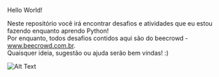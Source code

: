 Hello World!

Neste repositório você irá encontrar desafios e atividades que eu estou fazendo enquanto aprendo Python!    
Por enquanto, todos desafios contidos aqui são do beecrowd - www.beecrowd.com.br.    
Quaisquer ideia, sugestão ou ajuda serão bem vindas! :)

![Alt Text](https://media3.giphy.com/media/LmNwrBhejkK9EFP504/giphy.gif?cid=790b76116ef2b3f5ad3d3c46cfcf06ea9c65763e010101dd&rid=giphy.gif&ct=g)
